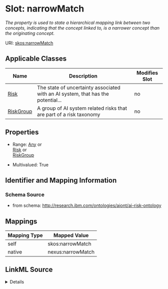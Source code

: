 

# Slot: narrowMatch


_The property is used to state a hierarchical mapping link between two concepts, indicating that the concept linked to, is a narrower concept than the originating concept._





URI: [skos:narrowMatch](skos:narrowMatch)



<!-- no inheritance hierarchy -->





## Applicable Classes

| Name | Description | Modifies Slot |
| --- | --- | --- |
| [Risk](Risk.md) | The state of uncertainty associated with an AI system, that has the potential... |  no  |
| [RiskGroup](RiskGroup.md) | A group of AI system related risks that are part of a risk taxonomy |  no  |







## Properties

* Range: [Any](Any.md)&nbsp;or&nbsp;<br />[Risk](Risk.md)&nbsp;or&nbsp;<br />[RiskGroup](RiskGroup.md)

* Multivalued: True





## Identifier and Mapping Information







### Schema Source


* from schema: http://research.ibm.com/ontologies/aiont/ai-risk-ontology




## Mappings

| Mapping Type | Mapped Value |
| ---  | ---  |
| self | skos:narrowMatch |
| native | nexus:narrowMatch |




## LinkML Source

<details>
```yaml
name: narrowMatch
description: The property is used to state a hierarchical mapping link between two
  concepts, indicating that the concept linked to, is a narrower concept than the
  originating concept.
from_schema: http://research.ibm.com/ontologies/aiont/ai-risk-ontology
rank: 1000
slot_uri: skos:narrowMatch
alias: narrowMatch
domain_of:
- RiskGroup
- Risk
range: Any
multivalued: true
inlined: false
any_of:
- range: Risk
- range: RiskGroup

```
</details>